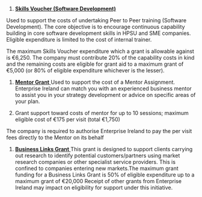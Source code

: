 1. **[Skills Voucher \(Software Development\)](http://www.enterprise-ireland.com/EI_Corporate/en/funding-supports/Company/HPSU-Funding/Skills-Voucher-Software-Development.html)**[ ](http://www.enterprise-ireland.com/EI_Corporate/en/funding-supports/Company/HPSU-Funding/Skills-Voucher-Software-Development.html)

  Used to support the costs of undertaking Peer to Peer training \(Software Development\). The core objective is to encourage continuous capability building in core software development skills in HPSU and SME companies. Eligible expenditure is limited to the cost of internal trainer.


The maximum Skills Voucher expenditure which a grant is allowable against is €6,250. The company must contribute 20%     of the capability costs in kind and the remaining costs are eligible for grant aid to a maximum grant of €5,000 \(or 80% of  eligible expenditure whichever is the lesser\).

1. **[Mentor Grant](http://www.enterprise-ireland.com/en/Funding-Supports/Company/HPSU-Funding/Mentor-Grant.html)**[ ](http://www.enterprise-ireland.com/en/Funding-Supports/Company/HPSU-Funding/Mentor-Grant.html)
  Used to support the cost of a Mentor Assignment. Enterprise Ireland can match you with an experienced business mentor to assist you in your strategy development or advice on specific areas of your plan.


1. Grant support toward costs of mentor for up to 10 sessions; maximum eligible cost of €175 per visit \(total €1,750\)


The company is required to authorise Enterprise Ireland to pay the per visit fees directly to the Mentor on its behalf

1. **[Business Links Grant](http://www.enterprise-ireland.com/EI_Corporate/en/funding-supports/Company/HPSU-Funding/Business-Links-Grant.html)**[ ](http://www.enterprise-ireland.com/EI_Corporate/en/funding-supports/Company/HPSU-Funding/Business-Links-Grant.html)This grant is designed to support clients carrying out research to identify potential customers\/partners using market research companies or other specialist service providers. This is confined to companies entering new markets.The maximum grant funding for a Business Links Grant is 50% of eligible expenditure up to a maximum grant of €20,000 Receipt of other grants from Enterprise Ireland may impact on eligibility for support under this initiative.

